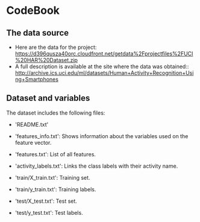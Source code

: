 # CodeBook


## The data source

* Here are the data for the project: https://d396qusza40orc.cloudfront.net/getdata%2Fprojectfiles%2FUCI%20HAR%20Dataset.zip
* A full description is available at the site where the data was obtained:: http://archive.ics.uci.edu/ml/datasets/Human+Activity+Recognition+Using+Smartphones


## Dataset and variables

The dataset includes the following files:

- 'README.txt'

- 'features_info.txt': Shows information about the variables used on the feature vector.

- 'features.txt': List of all features.

- 'activity_labels.txt': Links the class labels with their activity name.

- 'train/X_train.txt': Training set.

- 'train/y_train.txt': Training labels.

- 'test/X_test.txt': Test set.

- 'test/y_test.txt': Test labels.

